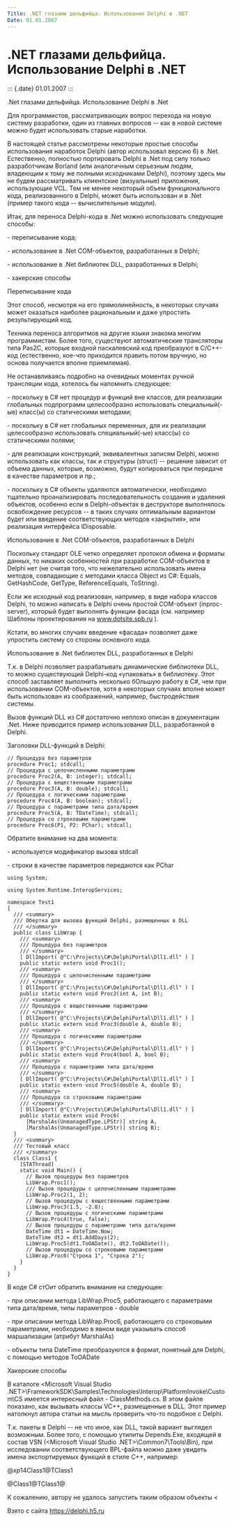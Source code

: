 ```yaml
---
Title: .NET глазами дельфийца. Использование Delphi в .NET
Date: 01.01.2007
---
```



.NET глазами дельфийца. Использование Delphi в .NET
===================================================

::: {.date}
01.01.2007
:::

.Net глазами дельфийца. Использование Delphi в .Net

Для программистов, рассматривающих вопрос перехода на новую систему
разработки, один из главных вопросов -- как в новой системе можно будет
использовать старые наработки.

В настоящей статье рассмотрены некоторые простые способы использования
наработок Delphi (автор использовал версию 6) в .Net. Естественно,
полностью портировать Delphi в .Net под силу только разработчикам
Borland (или аналогичным серьезным людям, владеющим к тому же полными
исходниками Delphi), поэтому здесь мы не будем рассматривать клиентские
(визуальные) приложения, использующие VCL. Тем не менее некоторый объем
функционального кода, реализованного в Delphi, может быть использован и
в .Net (пример такого кода -- вычислительные модули).

Итак, для переноса Delphi-кода в .Net можно использовать следующие
способы:

\- переписывание кода;

\- использование в .Net COM-объектов, разработанных в Delphi;

\- использование в .Net библиотек DLL, разработанных в Delphi;

\- хакерские способы

Переписывание кода

Этот способ, несмотря на его прямолинейность, в некоторых случаях может
оказаться наиболее рациональным и даже упростить результирующий код.

Техника переноса алгоритмов на другие языки знакома многим
программистам. Более того, существуют автоматические трансляторы типа
Pas2C, которые входной паскалевский код преобразуют в C/C++-код
(естественно, кое-что приходится править потом вручную, но основа
получается вполне приемлемая).

Не останавливаясь подробно на очевидных моментах ручной трансляции кода,
хотелось бы напомнить следующее:

\- поскольку в C\# нет процедур и функций вне классов, для реализации
глобальных подпрограмм целесообразно использовать специальный(-ые)
класс(ы) со статическими методами;

\- поскольку в C\# нет глобальных переменных, для их реализации
целесообразно использовать специальный(-ые) класс(ы) со статическими
полями;

\- для реализации конструкций, эквивалентных записям Delphi, можно
использовать как классы, так и структуры (struct) -- решение зависит от
объема данных, которые, возможно, будут копироваться при передаче в
качестве параметров и пр.;

\- поскольку в C\# объекты удаляются автоматически, необходимо тщательно
проанализировать последовательность создания и удаления объектов,
особенно если в Delphi-объектах в деструкторе выполнялось освобождение
ресурсов -- в таких случаях оптимальным вариантом будет или введение
соответствующих методов «закрытия», или реализация интерфейса
IDisposable.

Использование в .Net COM-объектов, разработанных в Delphi

Поскольку стандарт OLE четко определяет протокол обмена и форматы
данных, то никаких особенностей при разработке COM-объектов в Delphi нет
(не считая того, что нежелательно использовать имена методов,
совпадающие с методами класса Object из C\#: Equals, GetHashCode,
GetType, ReferenceEquals, ToString).

Если же исходный код реализован, например, в виде набора классов Delphi,
то можно написать в Delphi очень простой COM-объект (inproc-server),
который будет выполнять функции фасада (см. например Шаблоны
проектирования на www.dotsite.spb.ru ).

Кстати, во многих случаях введение «фасада» позволяет даже упростить
систему со стороны основного кода.

Использование в .Net библиотек DLL, разработанных в Delphi

Т.к. в Delphi позволяет разрабатывать динамические библиотеки DLL, то
можно существующий Delphi-код «упаковать» в библиотеку. Этот способ
заставляет выполнить несколько бОльшую работу в C\#, чем при
использовании COM-объектов, хотя в некоторых случаях вполне может быть
использован из соображений, например, быстродействия системы.

Вызов функций DLL из C\# достаточно неплохо описан в документации .Net.
Ниже приводится пример использования DLL, разработанной в Delphi.

Заголовки DLL-функций в Delphi:

    // Процедура без параметров
    procedure Proc1; stdcall;
    // Процедура с целочисленными параметрами
    procedure Proc2(A, B: integer); stdcall;
    // Процедура с вещественными параметрами
    procedure Proc3(A, B: double); stdcall;
    // Процедура с логическими параметрами
    procedure Proc4(A, B: boolean); stdcall;
    // Процедура с параметрами типа дата/время
    procedure Proc5(A, B: TDateTime); stdcall;
    // Процедура со строковыми параметрами
    procedure Proc6(P1, P2: PChar); stdcall;

Обратите внимание на два момента:

\- используется модификатор вызова stdcall

\- строки в качестве параметров передаются как PChar

    using System;
     
    using System.Runtime.InteropServices;

    namespace Test1
    {
      /// <summary>
      /// Обертка для вызова функций Delphi, размещенных в DLL
      /// </summary>
      public class LibWrap {
        /// <summary>
        /// Процедура без параметров
        /// </summary>
        [ DllImport( @"C:\Projects\C#\DelphiPortal\Dll1.dll" ) ]
        public static extern void Proc1();
        /// <summary>
        /// Процедура с целочисленными параметрами
        /// </summary>
        [ DllImport( @"C:\Projects\C#\DelphiPortal\Dll1.dll" ) ]
        public static extern void Proc2(int A, int B);
        /// <summary>
        /// Процедура с вещественными параметрами
        /// </summary>
        [ DllImport( @"C:\Projects\C#\DelphiPortal\Dll1.dll" ) ]
        public static extern void Proc3(double A, double B);
        /// <summary>
        /// Процедура с логическими параметрами
        /// </summary>
        [ DllImport( @"C:\Projects\C#\DelphiPortal\Dll1.dll" ) ]
        public static extern void Proc4(bool A, bool B);
        /// <summary>
        /// Процедура с параметрами типа дата/время
        /// </summary>
        [ DllImport( @"C:\Projects\C#\DelphiPortal\Dll1.dll" ) ]
        public static extern void Proc5(double A, double B);
        /// <summary>
        /// Процедура со строковыми параметрами
        /// </summary>
        [ DllImport( @"C:\Projects\C#\DelphiPortal\Dll1.dll" ) ]
        public static extern void Proc6(
          [MarshalAs(UnmanagedType.LPStr)] string A, 
          [MarshalAs(UnmanagedType.LPStr)] string B);
      }
      /// <summary>
      /// Тестовый класс
      /// </summary>
      class Class1 {
        [STAThread]
        static void Main() {
          // Вызов процедуры без параметров
          LibWrap.Proc1();
          /// Вызов процедуры с целочисленными параметрами
          LibWrap.Proc2(1, 2);
          // Вызов процедуры с вещественными параметрами
          LibWrap.Proc3(1.5, -2.8);
          // Вызов процедуры с логическими параметрами
          LibWrap.Proc4(true, false);
          // Вызов процедуры с параметрами типа дата/время
          DateTime dt1 = DateTime.Now;
          DateTime dt2 = dt1.AddDays(2);
          LibWrap.Proc5(dt1.ToOADate(), dt2.ToOADate());
          // Вызов процедуры со строковыми параметрами
          LibWrap.Proc6("Строка 1", "Строка 2");
        }
      }
    }

В коде C\# стОит обратить внимание на следующее:

\- при описании метода LibWrap.Proc5, работающего с параметрами типа
дата/время, типы параметров - double

\- при описании метода LibWrap.Proc6, работающего со строковыми
параметрами, необходимо в явном виде указывать способ маршализации
(атрибут MarshalAs)

\- объекты типа DateTime преобразуются в формат, понятный для Delphi, с
помощью методов ToOADate

Хакерские способы

В каталоге \<Microsoft Visual Studio
.NET\>\\FrameworkSDK\\Samples\\Technologies\\Interop\\PlatformInvoke\\Custom\\CS
имеется интересный файл - ClassMethods.cs. В этом файле показано, как
вызывать классы VC++, размещенные в DLL. Этот пример натолкнул автора
статьи на мысль проверить что-то подобное с Delphi.

Т.к. пакеты в Delphi -- не что иное, как DLL, такой вариант выглядел
возможным. Более того, с помощью утилиты Depends.Exe, входящей в состав
VSN (\<Microsoft Visual Studio .NET\>\\Common7\\Tools\\Bin), при
исследовании соответствующего BPL-файла можно даже увидеть имена
экспортируемых функций в стиле C++, например:

@$xp$14Class1\@TClass1

\@Class1\@TClass1@

К сожалению, автору не удалось запустить таким образом объекты \<

Взято с сайта <https://delphi.h5.ru>
